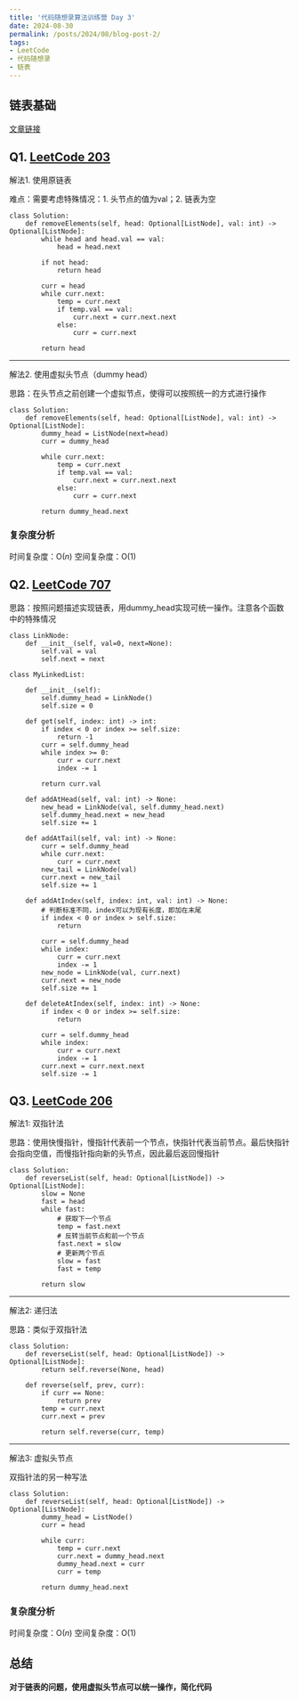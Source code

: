 ```yaml
---
title: '代码随想录算法训练营 Day 3'
date: 2024-08-30
permalink: /posts/2024/08/blog-post-2/
tags:
- LeetCode
- 代码随想录
- 链表
---
```


## 链表基础
[文章链接](https://programmercarl.com/%E9%93%BE%E8%A1%A8%E7%90%86%E8%AE%BA%E5%9F%BA%E7%A1%80.html#%E9%93%BE%E8%A1%A8%E7%9A%84%E7%B1%BB%E5%9E%8B)


## Q1. [LeetCode 203](https://leetcode.com/problems/remove-linked-list-elements/)

解法1. 使用原链表

难点：需要考虑特殊情况：1. 头节点的值为val；2. 链表为空

```
class Solution:
    def removeElements(self, head: Optional[ListNode], val: int) -> Optional[ListNode]:
        while head and head.val == val:
            head = head.next
        
        if not head:
            return head
        
        curr = head
        while curr.next:
            temp = curr.next
            if temp.val == val:
                curr.next = curr.next.next
            else:
                curr = curr.next
        
        return head
```

---

解法2. 使用虚拟头节点（dummy head）

思路：在头节点之前创建一个虚拟节点，使得可以按照统一的方式进行操作

```
class Solution:
    def removeElements(self, head: Optional[ListNode], val: int) -> Optional[ListNode]:
        dummy_head = ListNode(next=head)
        curr = dummy_head
        
        while curr.next:
            temp = curr.next
            if temp.val == val:
                curr.next = curr.next.next
            else:
                curr = curr.next
        
        return dummy_head.next
```

### 复杂度分析

时间复杂度：O($n$)
空间复杂度：O(1)

## Q2. [LeetCode 707](https://leetcode.com/problems/design-linked-list/)

思路：按照问题描述实现链表，用dummy_head实现可统一操作。注意各个函数中的特殊情况

```
class LinkNode:
    def __init__(self, val=0, next=None):
        self.val = val
        self.next = next

class MyLinkedList:

    def __init__(self):
        self.dummy_head = LinkNode()
        self.size = 0

    def get(self, index: int) -> int:
        if index < 0 or index >= self.size:
            return -1
        curr = self.dummy_head
        while index >= 0:
            curr = curr.next
            index -= 1
        
        return curr.val

    def addAtHead(self, val: int) -> None:
        new_head = LinkNode(val, self.dummy_head.next)
        self.dummy_head.next = new_head
        self.size += 1

    def addAtTail(self, val: int) -> None:
        curr = self.dummy_head
        while curr.next:
            curr = curr.next
        new_tail = LinkNode(val)
        curr.next = new_tail
        self.size += 1

    def addAtIndex(self, index: int, val: int) -> None:
        # 判断标准不同，index可以为现有长度，即加在末尾
        if index < 0 or index > self.size:
            return
        
        curr = self.dummy_head
        while index:
            curr = curr.next
            index -= 1
        new_node = LinkNode(val, curr.next)
        curr.next = new_node
        self.size += 1

    def deleteAtIndex(self, index: int) -> None:
        if index < 0 or index >= self.size:
            return
        
        curr = self.dummy_head
        while index:
            curr = curr.next
            index -= 1
        curr.next = curr.next.next
        self.size -= 1
```

## Q3. [LeetCode 206](https://leetcode.com/problems/reverse-linked-list/)

解法1: 双指针法

思路：使用快慢指针，慢指针代表前一个节点，快指针代表当前节点。最后快指针会指向空值，而慢指针指向新的头节点，因此最后返回慢指针

```
class Solution:
    def reverseList(self, head: Optional[ListNode]) -> Optional[ListNode]:
        slow = None
        fast = head
        while fast:
            # 获取下一个节点
            temp = fast.next
            # 反转当前节点和前一个节点
            fast.next = slow
            # 更新两个节点
            slow = fast
            fast = temp
        
        return slow
```

---

解法2: 递归法

思路：类似于双指针法

```
class Solution:
    def reverseList(self, head: Optional[ListNode]) -> Optional[ListNode]:
        return self.reverse(None, head)
    
    def reverse(self, prev, curr):
        if curr == None:
            return prev
        temp = curr.next
        curr.next = prev
        
        return self.reverse(curr, temp)
```

---

解法3: 虚拟头节点

双指针法的另一种写法

```
class Solution:
    def reverseList(self, head: Optional[ListNode]) -> Optional[ListNode]:
        dummy_head = ListNode()
        curr = head

        while curr:
            temp = curr.next
            curr.next = dummy_head.next
            dummy_head.next = curr
            curr = temp
        
        return dummy_head.next
```

### 复杂度分析

时间复杂度：O($n$)
空间复杂度：O(1)

## 总结

**对于链表的问题，使用虚拟头节点可以统一操作，简化代码**
